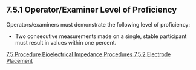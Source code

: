 ## 7.5.1 Operator/Examiner Level of Proficiency

Operators/examiners must demonstrate the following level of proficiency:

* Two consecutive measurements made on a single, stable participant must result in values within one percent.


<div class="center">
<div class="btn-group">
  <a href=":pages_path:/manuals/bioelectrical-impedance/7-05-00-procedure.md" class="btn btn-default">
    <span class="glyphicon glyphicon-chevron-left"></span>
    7.5 Procedure
  </a>

  <a href=":pages_path:/manuals/bioelectrical-impedance" class="btn btn-default">
    <span class="glyphicon glyphicon-chevron-up"></span>
    Bioelectrical Impedance Procedures
  </a>

  <a href=":pages_path:/manuals/bioelectrical-impedance/7-05-02-electrode-placement.md" class="btn btn-success">
    7.5.2 Electrode Placement
    <span class="glyphicon glyphicon-chevron-right"></span>
  </a>
</div>
</div>
